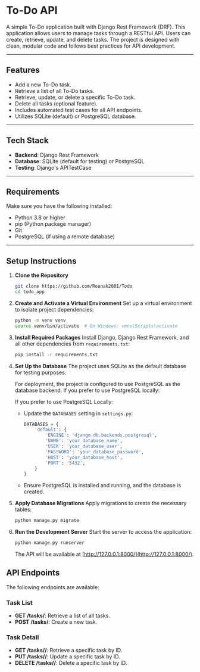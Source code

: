 # To-Do API

A simple To-Do application built with Django Rest Framework (DRF). This application allows users to manage tasks through a RESTful API. Users can create, retrieve, update, and delete tasks. The project is designed with clean, modular code and follows best practices for API development.

---

## Features

- Add a new To-Do task.
- Retrieve a list of all To-Do tasks.
- Retrieve, update, or delete a specific To-Do task.
- Delete all tasks (optional feature).
- Includes automated test cases for all API endpoints.
- Utilizes SQLite (default) or PostgreSQL database.

---

## Tech Stack

- **Backend**: Django Rest Framework
- **Database**: SQLite (default for testing) or PostgreSQL
- **Testing**: Django's APITestCase

---

## Requirements

Make sure you have the following installed:

- Python 3.8 or higher
- pip (Python package manager)
- Git
- PostgreSQL (if using a remote database)

---

## Setup Instructions

1. **Clone the Repository**
   ```bash
   git clone https://github.com/Rounak2001/Todo
   cd todo_app


2. **Create and Activate a Virtual Environment**
   Set up a virtual environment to isolate project dependencies:
   ```bash
   python -m venv venv
   source venv/bin/activate  # On Windows: venv\Scripts\activate
   ```

3. **Install Required Packages**
   Install Django, Django Rest Framework, and all other dependencies from `requirements.txt`:
   ```bash
   pip install -r requirements.txt
   ```

4. **Set Up the Database**
   The project uses SQLite as the default database for testing purposes.

   For deployment, the project is configured to use PostgreSQL as the database backend. If you prefer to use PostgreSQL locally:  

   If you prefer to use PostgreSQL Locally:
   - Update the `DATABASES` setting in `settings.py`:
     ```python
     DATABASES = {
         'default': {
             'ENGINE': 'django.db.backends.postgresql',
             'NAME': 'your_database_name',
             'USER': 'your_database_user',
             'PASSWORD': 'your_database_password',
             'HOST': 'your_database_host',
             'PORT': '5432',
         }
     }
     ```
   - Ensure PostgreSQL is installed and running, and the database is created.

5. **Apply Database Migrations**
   Apply migrations to create the necessary tables:
   ```bash
   python manage.py migrate
   ```

6. **Run the Development Server**
   Start the server to access the application:
   ```bash
   python manage.py runserver
   ```
   The API will be available at [http://127.0.0.1:8000/](http://127.0.0.1:8000/).


## API Endpoints

The following endpoints are available:

### **Task List**
- **GET /tasks/**: Retrieve a list of all tasks.
- **POST /tasks/**: Create a new task.

### **Task Detail**
- **GET /tasks/<id>/**: Retrieve a specific task by ID.
- **PUT /tasks/<id>/**: Update a specific task by ID.
- **DELETE /tasks/<id>/**: Delete a specific task by ID.



